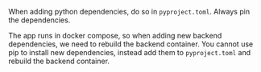 When adding python dependencies, do so in `pyproject.toml`. Always pin the dependencies.

The app runs in docker compose, so when adding new backend dependencies, we need to rebuild the backend container. You cannot use pip to install new dependencies, instead add them to `pyproject.toml` and rebuild the backend container.